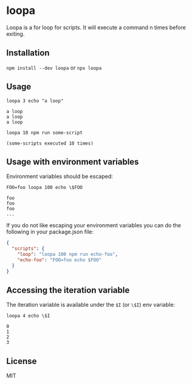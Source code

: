 # loopa

Loopa is a for loop for scripts. It will execute a command n times before exiting.

## Installation

`npm install --dev loopa` or `npx loopa`

## Usage

`loopa 3 echo "a loop"`

```
a loop
a loop
a loop
```

`loopa 10 npm run some-script`

```
(some-scripts executed 10 times)
```

## Usage with environment variables

Environment variables should be escaped:

`FOO=foo loopa 100 echo \$FOO`

```
foo
foo
foo
...
```

If you do not like escaping your environment variables you can do the following in your package.json file:

```json
{
  "scripts": {
    "loop": "loopa 100 npm run echo-foo",
    "echo-foo": "FOO=foo echo $FOO"
  }
}
```

## Accessing the iteration variable

The iteration variable is available under the `$I` (or `\$I`) env variable:

`loopa 4 echo \$I`

```
0
1
2
3
```

## License

MIT
